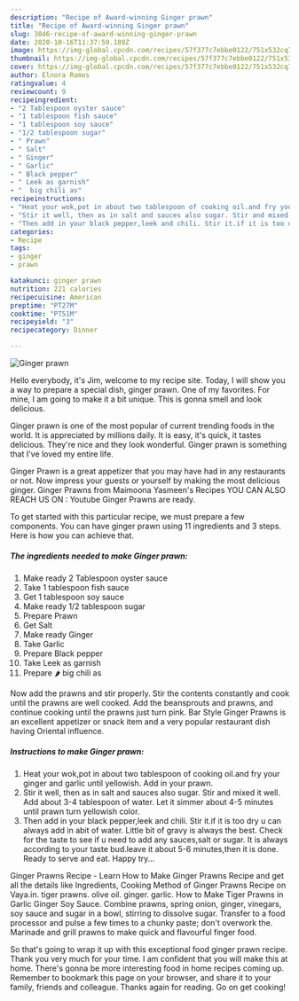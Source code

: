 ```yaml
---
description: "Recipe of Award-winning Ginger prawn"
title: "Recipe of Award-winning Ginger prawn"
slug: 3046-recipe-of-award-winning-ginger-prawn
date: 2020-10-16T11:37:59.189Z
image: https://img-global.cpcdn.com/recipes/57f377c7ebbe0122/751x532cq70/ginger-prawn-recipe-main-photo.jpg
thumbnail: https://img-global.cpcdn.com/recipes/57f377c7ebbe0122/751x532cq70/ginger-prawn-recipe-main-photo.jpg
cover: https://img-global.cpcdn.com/recipes/57f377c7ebbe0122/751x532cq70/ginger-prawn-recipe-main-photo.jpg
author: Elnora Ramos
ratingvalue: 4
reviewcount: 9
recipeingredient:
- "2 Tablespoon oyster sauce"
- "1 tablespoon fish sauce"
- "1 tablespoon soy sauce"
- "1/2 tablespoon sugar"
- " Prawn"
- " Salt"
- " Ginger"
- " Garlic"
- " Black pepper"
- " Leek as garnish"
- "  big chili as"
recipeinstructions:
- "Heat your wok,pot in about two tablespoon of cooking oil.and fry your ginger and garlic until yellowish. Add in your prawn."
- "Stir it well, then as in salt and sauces also sugar. Stir and mixed it well. Add about 3-4 tablespoon of water. Let it simmer about 4-5 minutes until prawn turn yellowish color."
- "Then add in your black pepper,leek and chili. Stir it.if it is too dry u can always add in abit of water. Little bit of gravy is always the best. Check for the taste to see if u need to add any sauces,salt or sugar. It is always according to your taste bud.leave it about 5-6 minutes,then it is done. Ready to serve and eat. Happy try..."
categories:
- Recipe
tags:
- ginger
- prawn

katakunci: ginger prawn 
nutrition: 221 calories
recipecuisine: American
preptime: "PT27M"
cooktime: "PT51M"
recipeyield: "3"
recipecategory: Dinner

---
```



![Ginger prawn](https://img-global.cpcdn.com/recipes/57f377c7ebbe0122/751x532cq70/ginger-prawn-recipe-main-photo.jpg)

Hello everybody, it's Jim, welcome to my recipe site. Today, I will show you a way to prepare a special dish, ginger prawn. One of my favorites. For mine, I am going to make it a bit unique. This is gonna smell and look delicious.

Ginger prawn is one of the most popular of current trending foods in the world. It is appreciated by millions daily. It is easy, it's quick, it tastes delicious. They're nice and they look wonderful. Ginger prawn is something that I've loved my entire life.

Ginger Prawn is a great appetizer that you may have had in any restaurants or not. Now impress your guests or yourself by making the most delicious ginger. Ginger Prawns from Maimoona Yasmeen&#39;s Recipes YOU CAN ALSO REACH US ON : Youtube Ginger Prawns are ready.


To get started with this particular recipe, we must prepare a few components. You can have ginger prawn using 11 ingredients and 3 steps. Here is how you can achieve that.

<!--inarticleads1-->

##### The ingredients needed to make Ginger prawn:

1. Make ready 2 Tablespoon oyster sauce
1. Take 1 tablespoon fish sauce
1. Get 1 tablespoon soy sauce
1. Make ready 1/2 tablespoon sugar
1. Prepare  Prawn
1. Get  Salt
1. Make ready  Ginger
1. Take  Garlic
1. Prepare  Black pepper
1. Take  Leek as garnish
1. Prepare  🌶 big chili as


Now add the prawns and stir properly. Stir the contents constantly and cook until the prawns are well cooked. Add the beansprouts and prawns, and continue cooking until the prawns just turn pink. Bar Style Ginger Prawns is an excellent appetizer or snack item and a very popular restaurant dish having Oriental influence. 

<!--inarticleads2-->

##### Instructions to make Ginger prawn:

1. Heat your wok,pot in about two tablespoon of cooking oil.and fry your ginger and garlic until yellowish. Add in your prawn.
1. Stir it well, then as in salt and sauces also sugar. Stir and mixed it well. Add about 3-4 tablespoon of water. Let it simmer about 4-5 minutes until prawn turn yellowish color.
1. Then add in your black pepper,leek and chili. Stir it.if it is too dry u can always add in abit of water. Little bit of gravy is always the best. Check for the taste to see if u need to add any sauces,salt or sugar. It is always according to your taste bud.leave it about 5-6 minutes,then it is done. Ready to serve and eat. Happy try...


Ginger Prawns Recipe - Learn How to Make Ginger Prawns Recipe and get all the details like Ingredients, Cooking Method of Ginger Prawns Recipe on Vaya.in. tiger prawns. olive oil. ginger. garlic. How to Make Tiger Prawns in Garlic Ginger Soy Sauce. Combine prawns, spring onion, ginger, vinegars, soy sauce and sugar in a bowl, stirring to dissolve sugar. Transfer to a food processor and pulse a few times to a chunky paste; don&#39;t overwork the. Marinade and grill prawns to make quick and flavourful finger food. 

So that's going to wrap it up with this exceptional food ginger prawn recipe. Thank you very much for your time. I am confident that you will make this at home. There's gonna be more interesting food in home recipes coming up. Remember to bookmark this page on your browser, and share it to your family, friends and colleague. Thanks again for reading. Go on get cooking!
